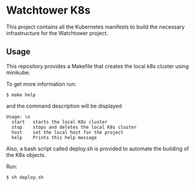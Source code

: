 # Watchtower K8s

This project contains all the Kubernetes manifests to build the necessary infrastructure for the Watchtower project.

## Usage



This repository provides a Makefile that creates the local k8s cluster using minikube:

To get more information run:


```shell
$ make help
```
and the command description will be displayed

```shell
Usage: \n
  start   starts the local K8s cluster
  stop    stops and deletes the local K8s cluster
  host    set the local host for the project
  help    Prints this help message

```


Also, a bash script called deploy.sh is provided to automate the building of the K8s objects.

Run:

```shell
$ sh deploy.sh
```
